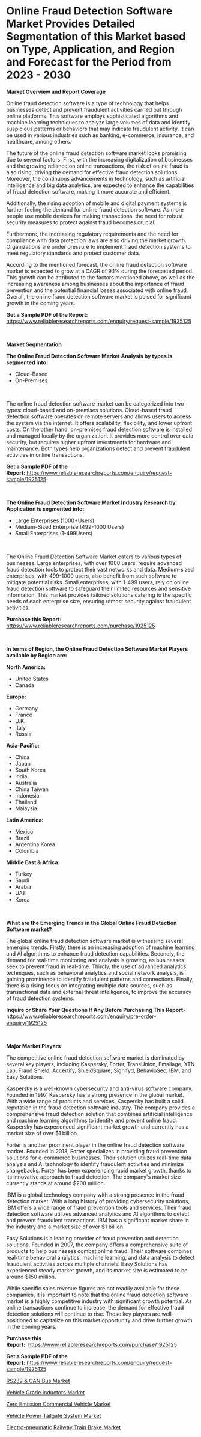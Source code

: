 <p><h1>Online Fraud Detection Software Market Provides Detailed Segmentation of this Market based on Type, Application, and Region and Forecast for the Period from 2023 - 2030</h1></p><p><strong>Market Overview and Report Coverage</strong></p>
<p><p>Online fraud detection software is a type of technology that helps businesses detect and prevent fraudulent activities carried out through online platforms. This software employs sophisticated algorithms and machine learning techniques to analyze large volumes of data and identify suspicious patterns or behaviors that may indicate fraudulent activity. It can be used in various industries such as banking, e-commerce, insurance, and healthcare, among others.</p><p>The future of the online fraud detection software market looks promising due to several factors. First, with the increasing digitalization of businesses and the growing reliance on online transactions, the risk of online fraud is also rising, driving the demand for effective fraud detection solutions. Moreover, the continuous advancements in technology, such as artificial intelligence and big data analytics, are expected to enhance the capabilities of fraud detection software, making it more accurate and efficient.</p><p>Additionally, the rising adoption of mobile and digital payment systems is further fueling the demand for online fraud detection software. As more people use mobile devices for making transactions, the need for robust security measures to protect against fraud becomes crucial.</p><p>Furthermore, the increasing regulatory requirements and the need for compliance with data protection laws are also driving the market growth. Organizations are under pressure to implement fraud detection systems to meet regulatory standards and protect customer data.</p><p>According to the mentioned forecast, the online fraud detection software market is expected to grow at a CAGR of 9.1% during the forecasted period. This growth can be attributed to the factors mentioned above, as well as the increasing awareness among businesses about the importance of fraud prevention and the potential financial losses associated with online fraud. Overall, the online fraud detection software market is poised for significant growth in the coming years.</p></p>
<p><strong>Get a Sample PDF of the Report:</strong> <a href="https://www.reliableresearchreports.com/enquiry/request-sample/1925125">https://www.reliableresearchreports.com/enquiry/request-sample/1925125</a></p>
<p>&nbsp;</p>
<p><strong>Market Segmentation</strong></p>
<p><strong>The Online Fraud Detection Software Market Analysis by types is segmented into:</strong></p>
<p><ul><li>Cloud-Based</li><li>On-Premises</li></ul></p>
<p>&nbsp;</p>
<p><p>The online fraud detection software market can be categorized into two types: cloud-based and on-premises solutions. Cloud-based fraud detection software operates on remote servers and allows users to access the system via the internet. It offers scalability, flexibility, and lower upfront costs. On the other hand, on-premises fraud detection software is installed and managed locally by the organization. It provides more control over data security, but requires higher upfront investments for hardware and maintenance. Both types help organizations detect and prevent fraudulent activities in online transactions.</p></p>
<p><strong>Get a Sample PDF of the Report:</strong>&nbsp;<a href="https://www.reliableresearchreports.com/enquiry/request-sample/1925125">https://www.reliableresearchreports.com/enquiry/request-sample/1925125</a></p>
<p>&nbsp;</p>
<p><strong>The Online Fraud Detection Software Market Industry Research by Application is segmented into:</strong></p>
<p><ul><li>Large Enterprises (1000+Users)</li><li>Medium-Sized Enterprise (499-1000 Users)</li><li>Small Enterprises (1-499Users)</li></ul></p>
<p>&nbsp;</p>
<p><p>The Online Fraud Detection Software Market caters to various types of businesses. Large enterprises, with over 1000 users, require advanced fraud detection tools to protect their vast networks and data. Medium-sized enterprises, with 499-1000 users, also benefit from such software to mitigate potential risks. Small enterprises, with 1-499 users, rely on online fraud detection software to safeguard their limited resources and sensitive information. This market provides tailored solutions catering to the specific needs of each enterprise size, ensuring utmost security against fraudulent activities.</p></p>
<p><strong>Purchase this Report:</strong>&nbsp; <a href="https://www.reliableresearchreports.com/purchase/1925125">https://www.reliableresearchreports.com/purchase/1925125</a></p>
<p>&nbsp;</p>
<p><strong>In terms of Region, the Online Fraud Detection Software Market Players available by Region are:</strong></p>
<p>
    <p> <strong> North America: </strong>
        <ul>
            <li>United States</li>
            <li>Canada</li>
        </ul>
        </p> 
    <p> <strong> Europe: </strong>
        <ul>
            <li>Germany</li>
            <li>France</li>
            <li>U.K.</li>
            <li>Italy</li>
            <li>Russia</li>
        </ul>
        </p> 
    <p> <strong> Asia-Pacific: </strong>
        <ul>
            <li>China</li>
            <li>Japan</li>
            <li>South Korea</li>
            <li>India</li>
            <li>Australia</li>
            <li>China Taiwan</li>
            <li>Indonesia</li>
            <li>Thailand</li>
            <li>Malaysia</li>
        </ul>
        </p> 
    <p> <strong> Latin America: </strong>
        <ul>
            <li>Mexico</li>
            <li>Brazil</li>
            <li>Argentina Korea</li>
            <li>Colombia</li>
        </ul>
        </p> 
    <p> <strong> Middle East & Africa: </strong>
        <ul>
            <li>Turkey</li>
            <li>Saudi</li>
            <li>Arabia</li>
            <li>UAE</li>
            <li>Korea</li>
        </ul>
    </p>
    </p>
<p>&nbsp;</p>
<p><strong>What are the Emerging Trends in the Global Online Fraud Detection Software market?</strong></p>
<p><p>The global online fraud detection software market is witnessing several emerging trends. Firstly, there is an increasing adoption of machine learning and AI algorithms to enhance fraud detection capabilities. Secondly, the demand for real-time monitoring and analysis is growing, as businesses seek to prevent fraud in real-time. Thirdly, the use of advanced analytics techniques, such as behavioral analytics and social network analysis, is gaining prominence to identify fraudulent patterns and connections. Finally, there is a rising focus on integrating multiple data sources, such as transactional data and external threat intelligence, to improve the accuracy of fraud detection systems.</p></p>
<p><strong>Inquire or Share Your Questions If Any Before Purchasing This Report</strong>- <a href="https://www.reliableresearchreports.com/enquiry/pre-order-enquiry/1925125">https://www.reliableresearchreports.com/enquiry/pre-order-enquiry/1925125</a></p>
<p>&nbsp;</p>
<p><strong>Major Market Players</strong></p>
<p><p>The competitive online fraud detection software market is dominated by several key players, including Kaspersky, Forter, TransUnion, Emailage, XTN Lab, Fraud Shield, Accertify, ShieldSquare, Signifyd, BehavioSec, IBM, and Easy Solutions.</p><p>Kaspersky is a well-known cybersecurity and anti-virus software company. Founded in 1997, Kaspersky has a strong presence in the global market. With a wide range of products and services, Kaspersky has built a solid reputation in the fraud detection software industry. The company provides a comprehensive fraud detection solution that combines artificial intelligence and machine learning algorithms to identify and prevent online fraud. Kaspersky has experienced significant market growth and currently has a market size of over $1 billion.</p><p>Forter is another prominent player in the online fraud detection software market. Founded in 2013, Forter specializes in providing fraud prevention solutions for e-commerce businesses. Their solution utilizes real-time data analysis and AI technology to identify fraudulent activities and minimize chargebacks. Forter has been experiencing rapid market growth, thanks to its innovative approach to fraud detection. The company's market size currently stands at around $200 million.</p><p>IBM is a global technology company with a strong presence in the fraud detection market. With a long history of providing cybersecurity solutions, IBM offers a wide range of fraud prevention tools and services. Their fraud detection software utilizes advanced analytics and AI algorithms to detect and prevent fraudulent transactions. IBM has a significant market share in the industry and a market size of over $1 billion.</p><p>Easy Solutions is a leading provider of fraud prevention and detection solutions. Founded in 2007, the company offers a comprehensive suite of products to help businesses combat online fraud. Their software combines real-time behavioral analytics, machine learning, and data analysis to detect fraudulent activities across multiple channels. Easy Solutions has experienced steady market growth, and its market size is estimated to be around $150 million.</p><p>While specific sales revenue figures are not readily available for these companies, it is important to note that the online fraud detection software market is a highly competitive industry with significant growth potential. As online transactions continue to increase, the demand for effective fraud detection solutions will continue to rise. These key players are well-positioned to capitalize on this market opportunity and drive further growth in the coming years.</p></p>
<p><strong>Purchase this Report:</strong>&nbsp;&nbsp;<a href="https://www.reliableresearchreports.com/purchase/1925125">https://www.reliableresearchreports.com/purchase/1925125</a></p>
<p></p>
<p><strong>Get a Sample PDF of the Report:</strong>&nbsp;<a href="https://www.reliableresearchreports.com/enquiry/request-sample/1925125">https://www.reliableresearchreports.com/enquiry/request-sample/1925125</a></p>
<p><p><a href="https://medium.com/@shiv151299/rs232-amp-can-bus-market-analysis-and-sze-forecasted-for-period-from-2023-to-2030-7e2e60e63fd4">RS232 & CAN Bus Market</a></p><p><a href="https://medium.com/@santosh99915121/vehicle-grade-inductors-market-outlook-industry-overview-and-forecast-2023-to-2030-76b33a5da000">Vehicle Grade Inductors Market</a></p><p><a href="https://medium.com/@primeyash92/zero-emission-commercial-vehicle-market-comprehensive-assessment-by-type-application-and-4d652106a73c">Zero Emission Commercial Vehicle Market</a></p><p><a href="https://medium.com/@shubham99912151/vehicle-power-tailgate-system-market-furnishes-information-on-market-share-market-trends-and-2b453519c1af">Vehicle Power Tailgate System Market</a></p><p><a href="https://medium.com/@s40138378/electro-pneumatic-railway-train-brake-market-size-cagr-trends-2024-2030-4c6f37ab35b7">Electro-pneumatic Railway Train Brake Market</a></p></p>
